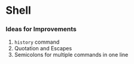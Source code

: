 # Shell

### Ideas for Improvements
1. `history` command
2. Quotation and Escapes
3. Semicolons for multiple commands in one line

